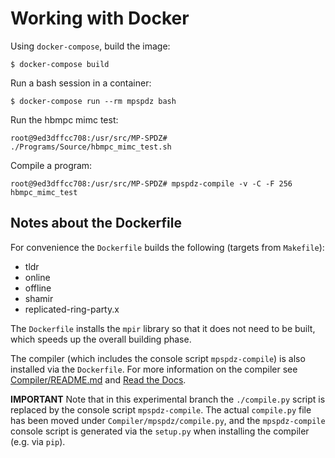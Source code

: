 # Working with Docker
Using `docker-compose`, build the image:

```shell
$ docker-compose build
```

Run a bash session in a container:

```shell
$ docker-compose run --rm mpspdz bash
```

Run the hbmpc mimc test:

```shell
root@9ed3dffcc708:/usr/src/MP-SPDZ# ./Programs/Source/hbmpc_mimc_test.sh
```

Compile a program:

```shell
root@9ed3dffcc708:/usr/src/MP-SPDZ# mpspdz-compile -v -C -F 256 hbmpc_mimc_test
```

## Notes about the Dockerfile
For convenience the `Dockerfile` builds the following (targets from
`Makefile`):

* tldr
* online
* offline
* shamir
* replicated-ring-party.x

The `Dockerfile` installs the `mpir` library so that it does not need to be
built, which speeds up the overall building phase.

The compiler (which includes the console script `mpspdz-compile`) is also
installed via the `Dockerfile`. For more information on the compiler see
[Compiler/README.md](Compiler/README.md) and
[Read the Docs](https://mp-spdz.readthedocs.io/en/latest/).

**IMPORTANT** Note that in this experimental branch the `./compile.py` script
is replaced by the console script `mpspdz-compile`. The actual `compile.py`
file has been moved under `Compiler/mpspdz/compile.py`, and the
`mpspdz-compile` console script is generated via the `setup.py` when
installing the compiler (e.g. via `pip`).
